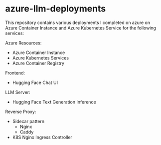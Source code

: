 # azure-llm-deployments

This repository contains various deployments I completed on azure on Azure Container Instance and Azure Kubernetes Service for the following services:

Azure Resources:
- Azure Container Instance
- Azure Kubernetes Services
- Azure Container Registry

Frontend:
  - Hugging Face Chat UI

LLM Server:
  - Hugging Face Text Generation Inference


Reverse Proxy:
  - Sidecar pattern
    - Nginx
    - Caddy
  - K8S Nginx Ingress Controller
